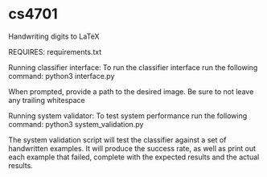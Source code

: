 # cs4701
Handwriting digits to LaTeX

REQUIRES: requirements.txt


Running classifier interface: 
To run the classifier interface run the following command:
python3 interface.py 

When prompted, provide a path to the desired image. Be sure to not leave any trailing whitespace


Running system validator: 
To test system performance run the following command: 
python3 system_validation.py

The system validation script will test the classifier against a set of handwritten examples. It will 
produce the success rate, as well as print out each example that failed, complete with the expected 
results and the actual results.  
